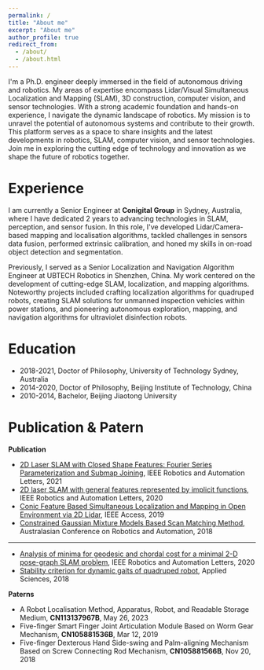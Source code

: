 ```yaml
---
permalink: /
title: "About me"
excerpt: "About me"
author_profile: true
redirect_from: 
  - /about/
  - /about.html
---
```


I'm a Ph.D. engineer deeply immersed in the field of autonomous driving and robotics. My areas of expertise encompass Lidar/Visual Simultaneous Localization and Mapping (SLAM), 3D construction, computer vision, and sensor technologies. With a strong academic foundation and hands-on experience, I navigate the dynamic landscape of robotics. My mission is to unravel the potential of autonomous systems and contribute to their growth. This platform serves as a space to share insights and the latest developments in robotics, SLAM, computer vision, and sensor technologies. Join me in exploring the cutting edge of technology and innovation as we shape the future of robotics together.

Experience
======
I am currently a Senior Engineer at **Conigital Group** in Sydney, Australia, where I have dedicated 2 years to advancing technologies in SLAM, perception, and sensor fusion. In this role, I've developed Lidar/Camera-based mapping and localisation algorithms, tackled challenges in sensors data fusion, performed extrinsic calibration, and honed my skills in on-road object detection and segmentation.

Previously, I served as a Senior Localization and Navigation Algorithm Engineer at UBTECH Robotics in Shenzhen, China. My work centered on the development of cutting-edge SLAM, localization, and mapping algorithms. Noteworthy projects included crafting localization algorithms for quadruped robots, creating SLAM solutions for unmanned inspection vehicles within power stations, and pioneering autonomous exploration, mapping, and navigation algorithms for ultraviolet disinfection robots.

Education
======

* 2018-2021, Doctor of Philosophy, University of Technology Sydney, Australia
* 2014-2020, Doctor of Philosophy, Beijing Institute of Technology, China
* 2010-2014, Bachelor, Beijing Jiaotong University

Publication & Patern
======
**Publication**

* [2D Laser SLAM with Closed Shape Features: Fourier Series Parameterization and Submap Joining](https://www.researchgate.net/profile/Jiaheng-Zhao/publication/349186569_2D_Laser_SLAM_with_Closed_Shape_Features_Fourier_Series_Parameterization_and_Submap_Joining/links/602725d2a6fdcc37a821994f/2D-Laser-SLAM-with-Closed-Shape-Features-Fourier-Series-Parameterization-and-Submap-Joining.pdf), IEEE Robotics and Automation Letters, 2021
* [2D laser SLAM with general features represented by implicit functions](https://opus.lib.uts.edu.au/bitstream/10453/142460/3/2D%20Laser%20SLAM.pdf), IEEE Robotics and Automation Letters, 2020
* [Conic Feature Based Simultaneous Localization and Mapping in Open Environment via 2D Lidar](https://ieeexplore.ieee.org/stamp/stamp.jsp?arnumber=8917627), IEEE Access, 2019
* [Constrained Gaussian Mixture Models Based Scan Matching Method](https://opus.lib.uts.edu.au/bitstream/10453/130102/1/pap130s1-file1.pdf), Australasian Conference on Robotics and Automation, 2018

---
* [Analysis of minima for geodesic and chordal cost for a minimal 2-D pose-graph SLAM problem](https://ieeexplore.ieee.org/abstract/document/8928971), IEEE Robotics and Automation Letters, 2020
* [Stability criterion for dynamic gaits of quadruped robot](https://www.mdpi.com/2076-3417/8/12/2381), Applied Sciences, 2018

**Paterns**
* A Robot Localisation Method, Apparatus, Robot, and Readable Storage Medium, **CN113137967B**, May 26, 2023
* Five-finger Smart Finger Joint Articulation Module Based on Worm Gear Mechanism, **CN105881536B**, Mar 12, 2019
* Five-finger Dexterous Hand Side-swing and Palm-aligning Mechanism Based on Screw Connecting Rod Mechanism, **CN105881566B**, Nov 20, 2018
<!-- Create content & metadata
------
For site content, there is one markdown file for each type of content, which are stored in directories like _publications, _talks, _posts, _teaching, or _pages. For example, each talk is a markdown file in the [_talks directory](https://github.com/academicpages/academicpages.github.io/tree/master/_talks). At the top of each markdown file is structured data in YAML about the talk, which the theme will parse to do lots of cool stuff. The same structured data about a talk is used to generate the list of talks on the [Talks page](https://academicpages.github.io/talks), each [individual page](https://academicpages.github.io/talks/2012-03-01-talk-1) for specific talks, the talks section for the [CV page](https://academicpages.github.io/cv), and the [map of places you've given a talk](https://academicpages.github.io/talkmap.html) (if you run this [python file](https://github.com/academicpages/academicpages.github.io/blob/master/talkmap.py) or [Jupyter notebook](https://github.com/academicpages/academicpages.github.io/blob/master/talkmap.ipynb), which creates the HTML for the map based on the contents of the _talks directory). -->

<!-- **Markdown generator**

I have also created [a set of Jupyter notebooks](https://github.com/academicpages/academicpages.github.io/tree/master/markdown_generator
) that converts a CSV containing structured data about talks or presentations into individual markdown files that will be properly formatted for the academicpages template. The sample CSVs in that directory are the ones I used to create my own personal website at stuartgeiger.com. My usual workflow is that I keep a spreadsheet of my publications and talks, then run the code in these notebooks to generate the markdown files, then commit and push them to the GitHub repository. -->

<!-- How to edit your site's GitHub repository
------
Many people use a git client to create files on their local computer and then push them to GitHub's servers. If you are not familiar with git, you can directly edit these configuration and markdown files directly in the github.com interface. Navigate to a file (like [this one](https://github.com/academicpages/academicpages.github.io/blob/master/_talks/2012-03-01-talk-1.md) and click the pencil icon in the top right of the content preview (to the right of the "Raw | Blame | History" buttons). You can delete a file by clicking the trashcan icon to the right of the pencil icon. You can also create new files or upload files by navigating to a directory and clicking the "Create new file" or "Upload files" buttons. 

Example: editing a markdown file for a talk
![Editing a markdown file for a talk](/images/editing-talk.png) -->

<!-- For more info
------
More info about configuring academicpages can be found in [the guide](https://academicpages.github.io/markdown/). The [guides for the Minimal Mistakes theme](https://mmistakes.github.io/minimal-mistakes/docs/configuration/) (which this theme was forked from) might also be helpful. -->
